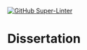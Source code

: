 [![GitHub Super-Linter](https://github.com/Dieman89/dissertation/workflows/Lint%20Code%20Base/badge.svg)](/)

# Dissertation

